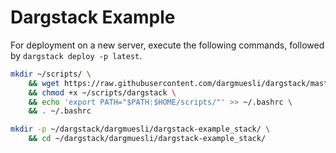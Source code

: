 # Dargstack Example

For deployment on a new server, execute the following commands, followed by `dargstack deploy -p latest`.

```bash
mkdir ~/scripts/ \
    && wget https://raw.githubusercontent.com/dargmuesli/dargstack/master/dargstack -O ~/scripts/dargstack \
    && chmod +x ~/scripts/dargstack \
    && echo 'export PATH="$PATH:$HOME/scripts/"' >> ~/.bashrc \
    && . ~/.bashrc

mkdir -p ~/dargstack/dargmuesli/dargstack-example_stack/ \
    && cd ~/dargstack/dargmuesli/dargstack-example_stack/
```